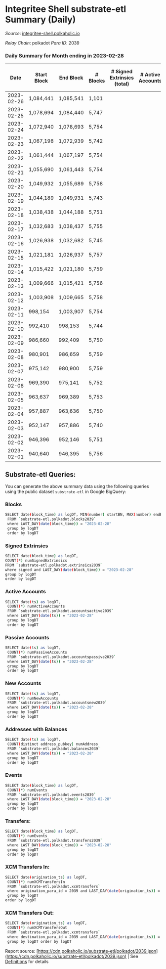 # Integritee Shell substrate-etl Summary (Daily)

_Source_: [integritee-shell.polkaholic.io](https://integritee-shell.polkaholic.io)

*Relay Chain*: polkadot
*Para ID*: 2039



### Daily Summary for Month ending in 2023-02-28


| Date | Start Block | End Block | # Blocks | # Signed Extrinsics (total) | # Active Accounts | # Passive | # New | # Addresses with Balances | # Events | # Transfers | # XCM Transfers In | # XCM Transfers Out | Issues | 
| ---- | ----------- | --------- | -------- | --------------------------- | ----------------- | --------- | ----- | ------------------------- | -------- | ----------- | ------------------ | ------------------- | ------ |
| 2023-02-26 | 1,084,441 | 1,085,541 | 1,101 |  |  |  |  |  | 2,202 |   |   |   |  |
| 2023-02-25 | 1,078,694 | 1,084,440 | 5,747 |  |  |  |  | 1 | 11,494 |   |   |   |  |
| 2023-02-24 | 1,072,940 | 1,078,693 | 5,754 |  |  |  |  | 1 | 11,508 |   |   |   |  |
| 2023-02-23 | 1,067,198 | 1,072,939 | 5,742 |  |  |  |  | 1 | 11,484 |   |   |   |  |
| 2023-02-22 | 1,061,444 | 1,067,197 | 5,754 |  |  |  |  | 1 | 11,508 |   |   |   |  |
| 2023-02-21 | 1,055,690 | 1,061,443 | 5,754 |  |  |  |  | 1 | 11,508 |   |   |   |  |
| 2023-02-20 | 1,049,932 | 1,055,689 | 5,758 |  |  |  |  | 1 | 11,516 |   |   |   |  |
| 2023-02-19 | 1,044,189 | 1,049,931 | 5,743 |  |  |  |  | 1 | 11,486 |   |   |   |  |
| 2023-02-18 | 1,038,438 | 1,044,188 | 5,751 |  |  |  |  | 1 | 11,502 |   |   |   |  |
| 2023-02-17 | 1,032,683 | 1,038,437 | 5,755 |  |  |  |  | 1 | 11,510 |   |   |   |  |
| 2023-02-16 | 1,026,938 | 1,032,682 | 5,745 |  |  |  |  | 1 | 11,490 |   |   |   |  |
| 2023-02-15 | 1,021,181 | 1,026,937 | 5,757 |  |  |  |  | 1 | 11,514 |   |   |   |  |
| 2023-02-14 | 1,015,422 | 1,021,180 | 5,759 |  |  |  |  | 1 | 11,518 |   |   |   |  |
| 2023-02-13 | 1,009,666 | 1,015,421 | 5,756 |  |  |  |  | 1 | 11,512 |   |   |   |  |
| 2023-02-12 | 1,003,908 | 1,009,665 | 5,758 |  |  |  |  | 1 | 11,516 |   |   |   |  |
| 2023-02-11 | 998,154 | 1,003,907 | 5,754 |  |  |  |  | 1 | 11,508 |   |   |   |  |
| 2023-02-10 | 992,410 | 998,153 | 5,744 |  |  |  |  | 1 | 11,488 |   |   |   |  |
| 2023-02-09 | 986,660 | 992,409 | 5,750 |  |  |  |  | 1 | 11,500 |   |   |   |  |
| 2023-02-08 | 980,901 | 986,659 | 5,759 |  |  |  |  | 1 | 11,518 |   |   |   |  |
| 2023-02-07 | 975,142 | 980,900 | 5,759 |  |  |  |  | 1 | 11,518 |   |   |   |  |
| 2023-02-06 | 969,390 | 975,141 | 5,752 |  |  |  |  | 1 | 11,504 |   |   |   |  |
| 2023-02-05 | 963,637 | 969,389 | 5,753 |  |  |  |  | 1 | 11,506 |   |   |   |  |
| 2023-02-04 | 957,887 | 963,636 | 5,750 |  |  |  |  | 1 | 11,500 |   |   |   |  |
| 2023-02-03 | 952,147 | 957,886 | 5,740 |  |  |  |  | 1 | 11,480 |   |   |   |  |
| 2023-02-02 | 946,396 | 952,146 | 5,751 |  |  |  |  | 1 | 11,502 |   |   |   |  |
| 2023-02-01 | 940,640 | 946,395 | 5,756 |  |  |  |  | 1 | 11,512 |   |   |   |  |

## Substrate-etl Queries:
You can generate the above summary data using the following queries using the public dataset `substrate-etl` in Google BigQuery:

### Blocks
```bash
SELECT date(block_time) as logDT, MIN(number) startBN, MAX(number) endBN, COUNT(*) numBlocks 
 FROM `substrate-etl.polkadot.blocks2039`  
 where LAST_DAY(date(block_time)) = "2023-02-28" 
 group by logDT 
 order by logDT
```

### Signed Extrinsics
```bash
SELECT date(block_time) as logDT, 
COUNT(*) numSignedExtrinsics 
FROM `substrate-etl.polkadot.extrinsics2039`  
where signed and LAST_DAY(date(block_time)) = "2023-02-28" 
group by logDT 
order by logDT
```

### Active Accounts
```bash
SELECT date(ts) as logDT, 
 COUNT(*) numActiveAccounts 
 FROM `substrate-etl.polkadot.accountsactive2039` 
 where LAST_DAY(date(ts)) = "2023-02-28" 
 group by logDT 
 order by logDT
```

### Passive Accounts
```bash
SELECT date(ts) as logDT, 
 COUNT(*) numPassiveAccounts 
 FROM `substrate-etl.polkadot.accountspassive2039` 
 where LAST_DAY(date(ts)) = "2023-02-28" 
 group by logDT 
 order by logDT
```

### New Accounts
```bash
SELECT date(ts) as logDT, 
 COUNT(*) numNewAccounts 
 FROM `substrate-etl.polkadot.accountsnew2039` 
 where LAST_DAY(date(ts)) = "2023-02-28" 
 group by logDT
 order by logDT
```

### Addresses with Balances
```bash
SELECT date(ts) as logDT,
 COUNT(distinct address_pubkey) numAddress 
 FROM `substrate-etl.polkadot.balances2039` 
 where LAST_DAY(date(ts)) = "2023-02-28" 
 group by logDT 
 order by logDT
```

### Events
```bash
SELECT date(block_time) as logDT, 
 COUNT(*) numEvents 
 FROM `substrate-etl.polkadot.events2039` 
 where LAST_DAY(date(block_time)) = "2023-02-28" 
 group by logDT 
 order by logDT
```

### Transfers:
```bash
SELECT date(block_time) as logDT, 
 COUNT(*) numEvents 
 FROM `substrate-etl.polkadot.transfers2039` 
 where LAST_DAY(date(block_time)) = "2023-02-28" 
 group by logDT 
 order by logDT
```

### XCM Transfers In:
```bash
SELECT date(origination_ts) as logDT, 
 COUNT(*) numXCMTransfersIn 
 FROM `substrate-etl.polkadot.xcmtransfers` 
 where origination_para_id = 2039 and LAST_DAY(date(origination_ts)) = "2023-02-28" 
 group by logDT 
order by logDT
```

### XCM Transfers Out:
```bash
SELECT date(origination_ts) as logDT, 
 COUNT(*) numXCMTransfersOut 
 FROM `substrate-etl.polkadot.xcmtransfers` 
 where destination_para_id = 2039 and LAST_DAY(date(origination_ts)) = "2023-02-28" 
 group by logDT order by logDT
```


Report source: [https://cdn.polkaholic.io/substrate-etl/polkadot/2039.json](https://cdn.polkaholic.io/substrate-etl/polkadot/2039.json) | See [Definitions](/DEFINITIONS.md) for details

